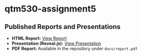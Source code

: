 # qtm530-assignment5
## Published Reports and Presentations
- **HTML Report:** [View Report](https://jzh2449.github.io/qtm530-assignment5/docs/hw.html)
- **Presentation (Reveal.js):** [View Presentation](https://jzh2449.github.io/qtm530-assignment5docs//hw_ppt.html)
- **PDF Report:** Available in the repository under `docs/report.pdf`

